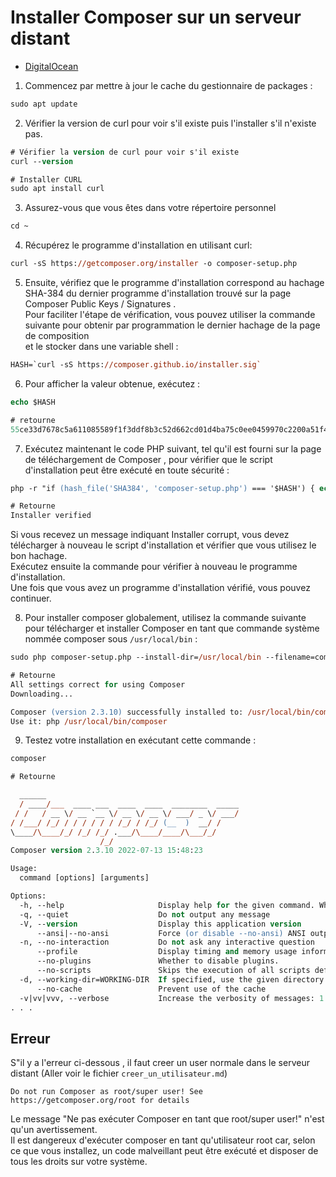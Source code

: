 # Installer Composer sur un serveur distant

- [DigitalOcean](https://www.digitalocean.com/community/tutorials/how-to-install-and-use-composer-on-debian-11)

1. Commencez par mettre à jour le cache du gestionnaire de packages :
```ps
sudo apt update
```

2. Vérifier la version de curl pour voir s'il existe puis l'installer s'il n'existe pas.
```ps
# Vérifier la version de curl pour voir s'il existe
curl --version

# Installer CURL
sudo apt install curl 
```

3. Assurez-vous que vous êtes dans votre répertoire personnel 
```ps
cd ~
```

4. Récupérez le programme d'installation en utilisant curl:
```ps
curl -sS https://getcomposer.org/installer -o composer-setup.php
```

5. Ensuite, vérifiez que le programme d'installation correspond au hachage SHA-384 du dernier programme d'installation trouvé sur la page Composer Public Keys / Signatures .<br> Pour faciliter l'étape de vérification, vous pouvez utiliser la commande suivante pour obtenir par programmation le dernier hachage de la page de composition <br>
et le stocker dans une variable shell :
```ps
HASH=`curl -sS https://composer.github.io/installer.sig`
```

6. Pour afficher la valeur obtenue, exécutez :
```ps
echo $HASH
```

```ps
# retourne
55ce33d7678c5a611085589f1f3ddf8b3c52d662cd01d4ba75c0ee0459970c2200a51f492d557530c71c15d8dba01eae
```

7. Exécutez maintenant le code PHP suivant, tel qu'il est fourni sur la page de téléchargement de Composer , pour vérifier que le script d'installation peut être exécuté en toute sécurité :
```ps
php -r "if (hash_file('SHA384', 'composer-setup.php') === '$HASH') { echo 'Installer verified'; } else { echo 'Installer corrupt'; unlink('composer-setup.php'); } echo PHP_EOL;"
```

```ps
# Retourne 
Installer verified
```

Si vous recevez un message indiquant Installer corrupt, vous devez télécharger à nouveau le script d'installation et vérifier que vous utilisez le bon hachage.<br> 
Exécutez ensuite la commande pour vérifier à nouveau le programme d'installation. <br>
Une fois que vous avez un programme d'installation vérifié, vous pouvez continuer.

8. Pour installer composer globalement, utilisez la commande suivante pour télécharger et installer Composer en tant que commande système nommée composer sous `/usr/local/bin` :
```ps
sudo php composer-setup.php --install-dir=/usr/local/bin --filename=composer
```

```ps
# Retourne
All settings correct for using Composer
Downloading...

Composer (version 2.3.10) successfully installed to: /usr/local/bin/composer
Use it: php /usr/local/bin/composer
```

9. Testez votre installation en exécutant cette commande :
```ps
composer
```

```ps
# Retourne

  ______
  / ____/___  ____ ___  ____  ____  ________  _____
 / /   / __ \/ __ `__ \/ __ \/ __ \/ ___/ _ \/ ___/
/ /___/ /_/ / / / / / / /_/ / /_/ (__  )  __/ /
\____/\____/_/ /_/ /_/ .___/\____/____/\___/_/
                    /_/
Composer version 2.3.10 2022-07-13 15:48:23

Usage:
  command [options] [arguments]

Options:
  -h, --help                     Display help for the given command. When no command is given display help for the list command
  -q, --quiet                    Do not output any message
  -V, --version                  Display this application version
      --ansi|--no-ansi           Force (or disable --no-ansi) ANSI output
  -n, --no-interaction           Do not ask any interactive question
      --profile                  Display timing and memory usage information
      --no-plugins               Whether to disable plugins.
      --no-scripts               Skips the execution of all scripts defined in composer.json file.
  -d, --working-dir=WORKING-DIR  If specified, use the given directory as working directory.
      --no-cache                 Prevent use of the cache
  -v|vv|vvv, --verbose           Increase the verbosity of messages: 1 for normal output, 2 for more verbose output and 3 for debug
. . .
```

## Erreur
S"il y a l'erreur ci-dessous , il faut creer un user normale dans le serveur distant (Aller voir le fichier `creer_un_utilisateur.md`)

`Do not run Composer as root/super user! See https://getcomposer.org/root for details`

Le message "Ne pas exécuter Composer en tant que root/super user!" n'est qu'un avertissement. <br>
Il est dangereux d'exécuter composer en tant qu'utilisateur root car, selon ce que vous installez, un code malveillant peut être exécuté et disposer de tous les droits sur votre système.